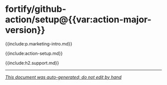 # fortify/github-action/setup@{{var:action-major-version}} 

{{include:p.marketing-intro.md}}

{{include:action-setup.md}}

{{include:h2.support.md}}

---

*[This document was auto-generated; do not edit by hand](https://github.com/fortify/shared-doc-resources/blob/main/USAGE.md)*